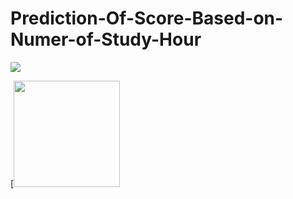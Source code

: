 # Prediction-Of-Score-Based-on-Numer-of-Study-Hour

![](https://forthebadge.com/images/badges/made-with-python.svg)

[[<img target="_blank" src="https://flask.palletsprojects.com/en/1.1.x/_images/flask-logo.png" width=170>](https://flask.palletsprojects.com/en/1.1.x/)
